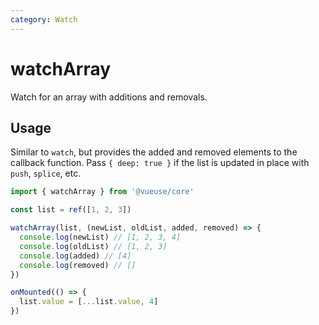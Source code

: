 ```yaml
---
category: Watch
---
```


# watchArray

Watch for an array with additions and removals.

## Usage

Similar to `watch`, but provides the added and removed elements to the callback function. Pass `{ deep: true }` if the list is updated in place with `push`, `splice`, etc.

```ts
import { watchArray } from '@vueuse/core'

const list = ref([1, 2, 3])

watchArray(list, (newList, oldList, added, removed) => {
  console.log(newList) // [1, 2, 3, 4]
  console.log(oldList) // [1, 2, 3]
  console.log(added) // [4]
  console.log(removed) // []
})

onMounted(() => {
  list.value = [...list.value, 4]
})
```
